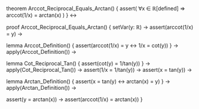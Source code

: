 theorem Arccot_Reciprocal_Equals_Arctan() {
  assert(
    ∀x ∈ ℝ[defined] ⇒ arccot(1/x) = arctan(x)
  )
} ↔

proof Arccot_Reciprocal_Equals_Arctan() {
  setVar(y: ℝ) →
  assert(arccot(1/x) = y) →
  
  lemma Arccot_Definition() {
    assert(arccot(1/x) = y ↔ 1/x = cot(y))
  } →
  apply(Arccot_Definition()) →
  
  lemma Cot_Reciprocal_Tan() {
    assert(cot(y) = 1/tan(y))
  } →
  apply(Cot_Reciprocal_Tan()) →
  assert(1/x = 1/tan(y)) →
  assert(x = tan(y)) →
  
  lemma Arctan_Definition() {
    assert(x = tan(y) ↔ arctan(x) = y)
  } →
  apply(Arctan_Definition()) →
  
  assert(y = arctan(x)) →
  assert(arccot(1/x) = arctan(x))
}